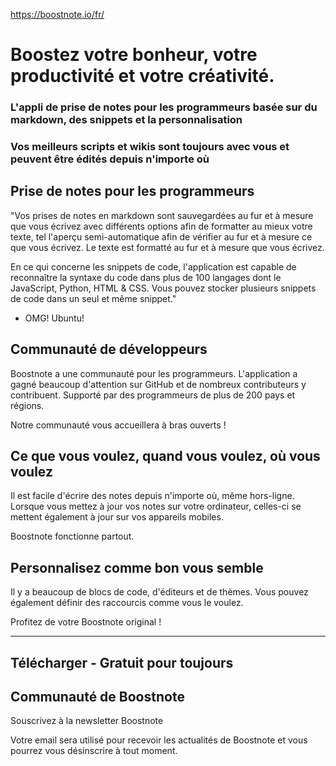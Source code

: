https://boostnote.io/fr/

# Boostez votre bonheur, votre productivité et votre créativité.

### L'appli de prise de notes pour les programmeurs basée sur du markdown, des snippets et la personnalisation
### Vos meilleurs scripts et wikis sont toujours avec vous et peuvent être édités depuis n'importe où

## Prise de notes pour les programmeurs
"Vos prises de notes en markdown sont sauvegardées au fur et à mesure que vous écrivez avec différents options afin de formatter au mieux votre texte, tel l'aperçu semi-automatique afin de vérifier au fur et à mesure ce que vous écrivez. Le texte est formatté au fur et à mesure que vous écrivez.

En ce qui concerne les snippets de code, l'application est capable de reconnaître la syntaxe du code dans plus de 100 langages dont le JavaScript, Python, HTML & CSS. Vous pouvez stocker plusieurs snippets de code dans un seul et même snippet."

- OMG! Ubuntu!

## Communauté de développeurs
Boostnote a une communauté pour les programmeurs. L'application a gagné beaucoup d'attention sur GitHub et de nombreux contributeurs y contribuent.
Supporté par des programmeurs de plus de 200 pays et régions.

Notre communauté vous accueillera à bras ouverts !

## Ce que vous voulez, quand vous voulez, où vous voulez
Il est facile d'écrire des notes depuis n'importe où, même hors-ligne. Lorsque vous mettez à jour vos notes sur votre ordinateur, celles-ci se mettent également à jour sur vos appareils mobiles.

Boostnote fonctionne partout.

## Personnalisez comme bon vous semble
Il y a beaucoup de blocs de code, d'éditeurs et de thèmes. Vous pouvez également définir des raccourcis comme vous le voulez.

Profitez de votre Boostnote original !

---

Télécharger - Gratuit pour toujours
---

Communauté de Boostnote
---

Souscrivez à la newsletter Boostnote

Votre email sera utilisé pour recevoir les actualités de Boostnote et vous pourrez vous désinscrire à tout moment.
